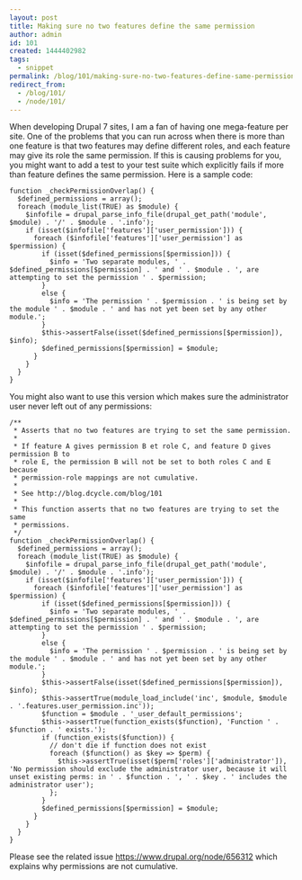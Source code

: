 ```yaml
---
layout: post
title: Making sure no two features define the same permission
author: admin
id: 101
created: 1444402982
tags:
  - snippet
permalink: /blog/101/making-sure-no-two-features-define-same-permission/
redirect_from:
  - /blog/101/
  - /node/101/
---
```

When developing Drupal 7 sites, I am a fan of having one mega-feature per site. One of the problems that you can run across when there is more than one feature is that two features may define different roles, and each feature may give its role the same permission. If this is causing problems for you, you might want to add a test to your test suite which explicitly fails if more than feature defines the same permission. Here is a sample code:

    function _checkPermissionOverlap() {
      $defined_permissions = array();
      foreach (module_list(TRUE) as $module) {
        $infofile = drupal_parse_info_file(drupal_get_path('module', $module) . '/' . $module . '.info');
        if (isset($infofile['features']['user_permission'])) {
          foreach ($infofile['features']['user_permission'] as $permission) {
            if (isset($defined_permissions[$permission])) {
              $info = 'Two separate modules, ' . $defined_permissions[$permission] . ' and ' . $module . ', are attempting to set the permission ' . $permission;
            }
            else {
              $info = 'The permission ' . $permission . ' is being set by the module ' . $module . ' and has not yet been set by any other module.';
            }
            $this->assertFalse(isset($defined_permissions[$permission]), $info);
            $defined_permissions[$permission] = $module;
          }
        }
      }
    }

You might also want to use this version which makes sure the administrator user never left out of any permissions:

    /**
     * Asserts that no two features are trying to set the same permission.
     *
     * If feature A gives permission B et role C, and feature D gives permission B to
     * role E, the permission B will not be set to both roles C and E because
     * permission-role mappings are not cumulative.
     *
     * See http://blog.dcycle.com/blog/101
     *
     * This function asserts that no two features are trying to set the same
     * permissions.
     */
    function _checkPermissionOverlap() {
      $defined_permissions = array();
      foreach (module_list(TRUE) as $module) {
        $infofile = drupal_parse_info_file(drupal_get_path('module', $module) . '/' . $module . '.info');
        if (isset($infofile['features']['user_permission'])) {
          foreach ($infofile['features']['user_permission'] as $permission) {
            if (isset($defined_permissions[$permission])) {
              $info = 'Two separate modules, ' . $defined_permissions[$permission] . ' and ' . $module . ', are attempting to set the permission ' . $permission;
            }
            else {
              $info = 'The permission ' . $permission . ' is being set by the module ' . $module . ' and has not yet been set by any other module.';
            }
            $this->assertFalse(isset($defined_permissions[$permission]), $info);
            $this->assertTrue(module_load_include('inc', $module, $module . '.features.user_permission.inc'));
            $function = $module . '_user_default_permissions';
            $this->assertTrue(function_exists($function), 'Function ' . $function . ' exists.');
            if (function_exists($function)) {
              // don't die if function does not exist
              foreach ($function() as $key => $perm) {
                $this->assertTrue(isset($perm['roles']['administrator']), 'No permission should exclude the administrator user, because it will unset existing perms: in ' . $function . ', ' . $key . ' includes the administrator user');
              };
            }
            $defined_permissions[$permission] = $module;
          }
        }
      }
    }

Please see the related issue https://www.drupal.org/node/656312 which explains why permissions are not cumulative.
